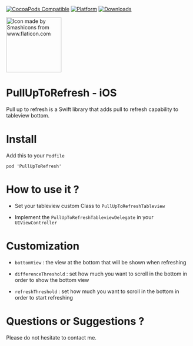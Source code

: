[![CocoaPods Compatible](https://img.shields.io/cocoapods/v/PullUpToRefresh.svg)](https://cocoapods.org/pods/PullUpToRefresh)
[![Platform](https://img.shields.io/cocoapods/p/PullUpToRefresh.svg)](https://cocoapods.org/pods/PullUpToRefresh)
[![Downloads](https://img.shields.io/cocoapods/dt/PullUpToRefresh.svg)](https://cocoapods.org/pods/PullUpToRefresh)

 <img src="https://image.flaticon.com/icons/svg/149/149004.svg" alt="Icon made by Smashicons from www.flaticon.com" height="150" width="150" align="center"> 

# PullUpToRefresh - iOS
Pull up to refresh is a Swift library that adds pull to refresh capability to tableview bottom.

# Install
Add this to your <code>Podfile</code>
<pre><code>pod 'PullUpToRefresh'
</code></pre>

# How to use it ?

* Set your tableview custom Class to <code>PullUpToRefreshTableview</code>

* Implement the <code>PullUpToRefreshTableviewDelegate</code> in your <code>UIViewController</code>

# Customization

* <code>bottomView</code> : the view at the bottom that will be shown when refreshing

* <code>differenceThreshold</code> : set how much you want to scroll in the bottom in order to show the bottom view

* <code>refreshThreshold</code> : set how much you want to scroll in the bottom in order to start refreshing

# Questions or Suggestions ?

Please do not hesitate to contact me.
